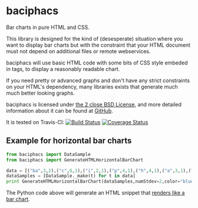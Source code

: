 baciphacs
=========

Bar charts in pure HTML and CSS.

This library is designed for the kind of (desesperate) situation where
you want to display bar charts but with the constraint that your HTML
document must not depend on additional files or remote webservices.

baciphacs will use basic HTML code with some bits of CSS style embeded
in tags, to display a reasonably readable chart.

If you need pretty or advanced graphs and don't have any strict
constraints on your HTML's dependency, many libraries exists that
generate much much better looking graphs.

baciphacs is licensed under [the 2 close BSD License](LICENSE.txt),
and more detailed information about it can be found at
[GitHub](https://github.com/tibonihoo/baciphacs).

It is tested on Travis-CI: [![Build Status](https://travis-ci.org/tibonihoo/baciphacs.png?branch=master)](https://travis-ci.org/tibonihoo/baciphacs) [![Coverage Status](https://coveralls.io/repos/tibonihoo/baciphacs/badge.png)](https://coveralls.io/r/tibonihoo/baciphacs)


Example for horizontal bar charts
---------------------------------

```python
from baciphacs import DataSample
from baciphacs import GenerateHTMLHorizontalBarChart

data = [("ba",3,2),("c",6,1),("i",2,1),("p",4,1),("h",4,1),("a",3,1),("cs",3,2)]
dataSamples = [DataSample._make(t) for t in data]
print GenerateHTMLHorizontalBarChart(dataSamples,numStdev=2,color="blue")
```

The Python code above will generate an HTML snippet that [renders like a bar chart](http://htmlpreview.github.io/?https://github.com/tibonihoo/baciphacs/blob/master/doc/index.html).

